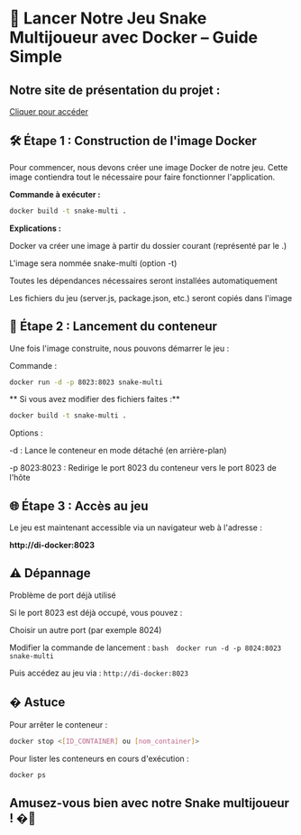 # 🐍 Lancer Notre Jeu Snake Multijoueur avec Docker – Guide Simple

## Notre site de présentation du projet :
[Cliquer pour accéder](https://p4poule.github.io/docker-sae203/sae2.03)

## 🛠️ Étape 1 : Construction de l'image Docker

Pour commencer, nous devons créer une image Docker de notre jeu. Cette image contiendra tout le nécessaire pour faire fonctionner l'application.

**Commande à exécuter :**

```bash 
docker build -t snake-multi .
```

**Explications :**

  Docker va créer une image à partir du dossier courant (représenté par le .)

  L'image sera nommée snake-multi (option -t)

  Toutes les dépendances nécessaires seront installées automatiquement

  Les fichiers du jeu (server.js, package.json, etc.) seront copiés dans l'image

## 🚀 Étape 2 : Lancement du conteneur

Une fois l'image construite, nous pouvons démarrer le jeu :

Commande :

```bash 
docker run -d -p 8023:8023 snake-multi
```


** Si vous avez modifier des fichiers faites :**

```bash 
docker build -t snake-multi .
```


Options :

  -d : Lance le conteneur en mode détaché (en arrière-plan)

  -p 8023:8023 : Redirige le port 8023 du conteneur vers le port 8023 de l'hôte

## 🌐 Étape 3 : Accès au jeu

Le jeu est maintenant accessible via un navigateur web à l'adresse :

**http://di-docker:8023**

## ⚠️ Dépannage
Problème de port déjà utilisé

Si le port 8023 est déjà occupé, vous pouvez :

  Choisir un autre port (par exemple 8024)

  Modifier la commande de lancement :
    ```bash 
    docker run -d -p 8024:8023 snake-multi
    ```

Puis accédez au jeu via :
  ```http://di-docker:8023```

## � Astuce

Pour arrêter le conteneur :
  ```bash 
  docker stop <[ID_CONTAINER] ou [nom_container]>
```
  
Pour lister les conteneurs en cours d'exécution :
  ```bash 
  docker ps
```

## Amusez-vous bien avec notre Snake multijoueur ! �🐍
